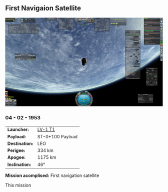 ## First Navigaion Satellite

![](firstnavsat.jpg)
### 04 - 02 - 1953

|          |                |
|----------|----------------|
| **Launcher:** | [LV-1 T1](../lvs/lv1-t1) |
| **Payload:** | ST-0+100 Payload |
| **Destination:** | LEO |
| **Perigee:**| 334 km |
| **Apogee:**| 1175 km |
| **Inclination:** | 46° |

**Mission acomplised:** First navigation satellite

This mission 

